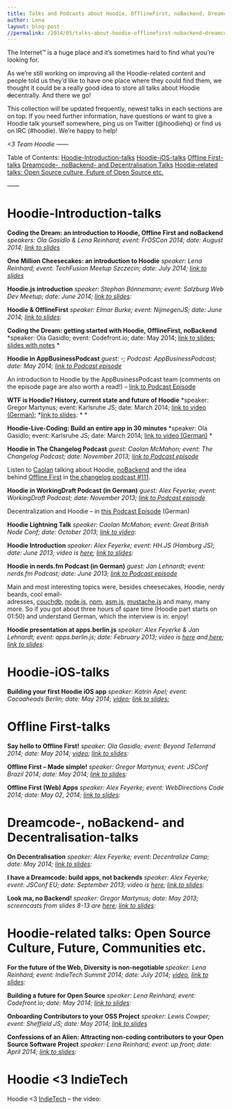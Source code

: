 ```yaml
---
title: Talks and Podcasts about Hoodie, OfflineFirst, noBackend, Dreamcode, Hoodie-related topics
author: Lena
layout: blog-post
//permalink: /2014/05/talks-about-hoodie-offlinefirst-nobackend-dreamcode-hoodie-related-topics/
---
```

The Internet™ is a huge place and it&#8217;s sometimes hard to find what you&#8217;re looking for.

As we&#8217;re still working on improving all the Hoodie-related content and people told us they&#8217;d like to have one place where they could find them, we thought it could be a really good idea to store all talks about Hoodie <del>de</del>centrally. And there we go!

This collection will be updated frequently, newest talks in each sections are on top. If you need further information, have questions or want to give a Hoodie talk yourself somewhere, ping us on Twitter (@hoodiehq) or find us on IRC (#hoodie). We&#8217;re happy to help!

*<3*
*Team Hoodie*
&#8212;&#8212;

Table of Contents:
[Hoodie-Introduction-talks][1]
[Hoodie-iOS-talks][2]
[Offline First-talks][3]
[Dreamcode-, noBackend- and Decentralisation Talks][4]
[Hoodie-related talks: Open Source culture, Future of Open Source etc.][5] <!--more-->

&#8212;&#8212;

# <a id="intro-talks"></a>Hoodie-Introduction-talks

**Coding the Dream: an introduction to Hoodie, Offline First and noBackend**
*speakers: Ola Gasidlo & Lena Reinhard; event: FrOSCon 2014; date: August 2014; [link to slides][6]*



**One Million Cheesecakes: an introduction to Hoodie**
*speaker: Lena Reinhard; event: TechFusion Meetup Szczecin; date: July 2014; [link to slides][7]*



**Hoodie.js introduction**
*speaker: Stephan Bönnemann; event: Salzburg Web Dev Meetup; date: June 2014; [link to slides][8]:*



**Hoodie & OfflineFirst**
*speaker: Elmar Burke; event: NijmegenJS; date: June 2014; [link to slides][9]:*



**Coding the Dream: getting started with Hoodie, OfflineFirst, noBackend**
*speaker: Ola Gasidlo; event: Codefront.io; date: May 2014; [link to slides][10]; [slides with notes][11]
*



**Hoodie in AppBusinessPodcast**
*guest: -; Podcast: AppBusinessPodcast; date: May 2014; [link to Podcast episode][12]*

An introduction to Hoodie by the AppBusinessPodcast team (comments on the episode page are also worth a read!) – [link to Podcast Episode][12]

**WTF is Hoodie? History, current state and future of Hoodie**
*speaker: Gregor Martynus; event: Karlsruhe JS; date: March 2014; [link to video (German)][13]; *[link to slides][14]: *
*





**Hoodie-Live-Coding: Build an entire app in 30 minutes**
*speaker: Ola Gasidlo; event: Karlsruhe JS; date: March 2014; [link to video (German)][15]
*



**Hoodie in The Changelog Podcast**
*guest: Caolan McMahon; event: The Changelog Podcast; date: November 2013; [link to Podcast episode][16]*

Listen to [Caolan][17] talking about Hoodie, [noBackend][18] and the idea behind [Offline First][19] in [the changelog podcast #111][16].

**Hoodie in WorkingDraft Podcast (in German)**
*guest: Alex Feyerke; event: WorkingDraft Podcast; date: November 2013; [link to Podcast episode][20]*

Decentralization and Hoodie &#8211; in [this Podcast Episode][20] (German)

**Hoodie Lightning Talk**
*speaker: Caolan McMahon; event: Great British Node Conf; date: October 2013; [link to video][21]*:



**Hoodie Introduction**
*speaker: Alex Feyerke; event: HH.JS (Hamburg JS); date: June 2013; video is [here][22]; [link to slides][23]:*



**Hoodie in nerds.fm Podcast (in German)**
*guest: Jan Lehnardt; event: nerds.fm Podcast; date: June 2013; [link to Podcast episode][24]*

Main and most interesting topics were, besides cheesecakes, Hoodie, nerdy beards, cool email-adresses, [couchdb][25], [node.js][26], [npm][27], [asm.js][28], [mustache.js][29] and many, many more. So if you got about three hours of spare time (Hoodie part starts on 01:50) and understand German, which the interview is in: enjoy!

**Hoodie presentation at apps.berlin.js**
*speaker: Alex Feyerke & Jan Lehnardt; event: apps.berlin.js; date: February 2013; video is [here][30] and[ here][31]; [link to slides][32]:*



# <a id="hoodie-ios"></a>Hoodie-iOS-talks

**Building your first Hoodie iOS app**
*speaker: Katrin Apel; event: Cocoaheads Berlin; date: May 2014; [video][33]; [link to slides:][34]*





# <a id="offlinefirst-talks"></a>Offline First-talks

**Say hello to Offline First!**
*speaker: Ola Gasidlo; event: Beyond Tellerrand 2014; date: May 2014; [video][35]; [link to slides][36]:*





**Offline First – Made simple!**
*speaker: Gregor Martynus; event: JSConf Brazil 2014; date: May 2014; [link to slides][37]:*



**Offline First (Web) Apps**
*speaker: Alex Feyerke; event: WebDirections Code 2014; date: May 02, 2014; [link to slides][37]:*



# Dreamcode-, noBackend- and Decentralisation-talks

**On Decentralisation**
*speaker: Alex Feyerke; event: Decentralize Camp; date: May 2014; [link to slides][38]:*



**I have a Dreamcode: build apps, not backends**
*speaker: Alex Feyerke; event: JSConf EU; date: September 2013; video is [here][39]; [link to slides][32]:*



**Look ma, no Backend!**
*speaker: Gregor Martynus; date: May 2013; screencasts from slides 8-13 are [here][40]; [link to slides][41]:*



# Hoodie-related talks: Open Source Culture, Future, Communities etc.

**For the future of the Web, Diversity is non-negotiable**
*speaker: Lena Reinhard; event: IndieTech Summit 2014; date: July 2014; [video][42], [link to slides][43]:*



**Building a future for Open Source**
*speaker: Lena Reinhard; event: Codefront.io; date: May 2014; [link to slides][44]:*



**Onboarding Contributors to your OSS Project**
*speaker: Lewis Cowper; event: Sheffield JS; date: May 2014; [link to slides][44]*

**Confessions of an Alien: Attracting non-coding contributors to your Open Source Software Project**
*speaker: Lena Reinhard; event: up.front; date: April 2014; [link to slides][45]:*



# Hoodie <3 IndieTech

Hoodie <3 [IndieTech][46] – the video:

 [1]: #intro-talks
 [2]: #hoodie-ios
 [3]: #offlinefirst-talks
 [4]: #dreamcode-nobackend-talks
 [5]: #related-talks
 [6]: https://speakerdeck.com/ffffux/coding-the-dream-an-introduction-to-hoodie-offline-first-and-nobackend
 [7]: https://speakerdeck.com/ffffux/one-million-cheesecakes-an-introduction-to-hoodie
 [8]: https://speakerdeck.com/boennemann/hoodie-dot-js-introduction-salzburg-web-dev-meetup
 [9]: https://speakerdeck.com/elmarburke/hoodie-and-offlinefirst-at-nijmegenjs
 [10]: https://speakerdeck.com/zoepage/coding-the-dream
 [11]: https://docs.google.com/presentation/d/1Lrm3HZvw8jRSs2J0KZ5RMxofMyRECJRzVYMwZKNM6Cw/edit?usp=sharing
 [12]: http://appbusinesspodcast.com/hoodie/
 [13]: https://www.youtube.com/watch?v=0EYJ5yAmoNM
 [14]: https://speakerdeck.com/gr2m/wtf-is-hoodie
 [15]: https://www.youtube.com/watch?v=iStvuja3ijo
 [16]: http://thechangelog.com/111/
 [17]: http://twitter.com/caolan
 [18]: http://nobackend.org
 [19]: http://offlinefirst.org
 [20]: http://workingdraft.de/145/
 [21]: https://www.youtube.com/watch?v=o2JZuJAaFCk
 [22]: http://lecture2go.uni-hamburg.de/veranstaltungen/-/v/15107
 [23]: https://speakerdeck.com/espylaub/hoodie-presentation-at-hh-dot-js
 [24]: http://nerds.fm/p/nfm-006-jan-lehnardt/
 [25]: http://couchdb.apache.org/
 [26]: http://nodejs.org/
 [27]: https://npmjs.org/
 [28]: http://asmjs.org/
 [29]: https://github.com/janl/mustache.js/
 [30]: https://www.youtube.com/watch?v=X3Ttb0BD8pg
 [31]: http://www.youtube.com/watch?v=eGvZr5EFk7M&feature=player_detailpage#t=8096s
 [32]: https://speakerdeck.com/espylaub/i-have-a-dreamcode-build-apps-not-backends-jsconf-dot-eu-2013
 [33]: https://vimeo.com/96848443
 [34]: https://speakerdeck.com/kaalita/building-your-first-ios-app-with-hoodie
 [35]: http://vimeo.com/103221949
 [36]: https://speakerdeck.com/zoepage/say-hello-to-offline-first
 [37]: https://speakerdeck.com/espylaub/offline-first-web-apps
 [38]: https://speakerdeck.com/espylaub/on-decentralisation
 [39]: https://www.youtube.com/watch?v=ARophKqA4E0
 [40]: https://www.dropbox.com/sh/0o67m6ritajdel4/8R0E1iIIxo
 [41]: https://speakerdeck.com/gr2m/look-ma-no-backend
 [42]: https://ind.ie/summit/videos/
 [43]: https://speakerdeck.com/ffffux/for-the-future-of-the-web-diversity-is-non-negotiable
 [44]: http://de.slideshare.net/LewisCowper/onboarding-contributors-to-your-oss-project
 [45]: https://speakerdeck.com/ffffux/confessions-of-an-alien-attracting-non-coding-experts-to-your-open-source-project-1
 [46]: http://ind.ie
